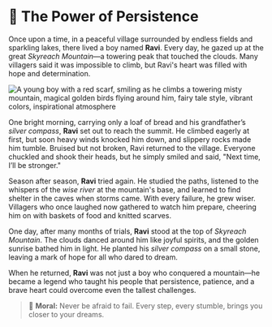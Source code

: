 
# 🌟 The Power of Persistence

Once upon a time, in a peaceful village surrounded by endless fields and sparkling lakes, there lived a boy named **Ravi**. Every day, he gazed up at the great *Skyreach Mountain*—a towering peak that touched the clouds. Many villagers said it was impossible to climb, but Ravi's heart was filled with hope and determination.

![A young boy with a red scarf, smiling as he climbs a towering misty mountain, magical golden birds flying around him, fairy tale style, vibrant colors, inspirational atmosphere](/static/images/Stories/the-power-of-persistence.jpg)

One bright morning, carrying only a loaf of bread and his grandfather’s *silver compass*, **Ravi** set out to reach the summit. He climbed eagerly at first, but soon heavy winds knocked him down, and slippery rocks made him tumble. Bruised but not broken, Ravi returned to the village. Everyone chuckled and shook their heads, but he simply smiled and said, "Next time, I’ll be stronger."

Season after season, **Ravi** tried again. He studied the paths, listened to the whispers of the *wise river* at the mountain's base, and learned to find shelter in the caves when storms came. With every failure, he grew wiser. Villagers who once laughed now gathered to watch him prepare, cheering him on with baskets of food and knitted scarves.

One day, after many months of trials, **Ravi** stood at the top of *Skyreach Mountain*. The clouds danced around him like joyful spirits, and the golden sunrise bathed him in light. He planted his *silver compass* on a small stone, leaving a mark of hope for all who dared to dream.

When he returned, **Ravi** was not just a boy who conquered a mountain—he became a legend who taught his people that persistence, patience, and a brave heart could overcome even the tallest challenges.

> 💫 **Moral:** Never be afraid to fail. Every step, every stumble, brings you closer to your dreams.
